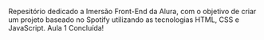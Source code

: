 Repesitório dedicado a Imersão Front-End da Alura, com o objetivo de criar um projeto baseado no Spotify utilizando as tecnologias HTML, CSS e JavaScript.
Aula 1 Concluída!
